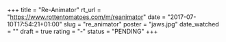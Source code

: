 +++
title = "Re-Animator"
rt_url = "https://www.rottentomatoes.com/m/reanimator"
date = "2017-07-10T17:54:21+01:00"
slug = "re_animator"
poster = "jaws.jpg"
date_watched = ""
draft = true
rating = "-"
status = "PENDING"
+++